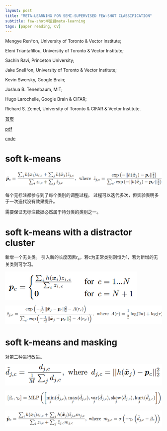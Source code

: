 ```yaml
---
layout: post
title: "META-LEARNING FOR SEMI-SUPERVISED FEW-SHOT CLASSIFICATION"
subtitle: few-shot半监督meta-learning
tags: [paper reading, CV]
---
```


Mengye Ren†on, University of Toronto & Vector Institute;

Eleni Triantafillou, University of Toronto & Vector Institute;

Sachin Ravi, Princeton University;

Jake Snell†on, University of Toronto & Vector Institute;

Kevin Swersky, Google Brain;

Joshua B. Tenenbaum, MIT;

Hugo Larochelle, Google Brain & CIFAR;

Richard S. Zemel, University of Toronto & CIFAR & Vector Institute.

[首页](https://arxiv.org/abs/1803.00676)

[pdf](https://arxiv.org/pdf/1803.00676.pdf)

[code](https://github.com/renmengye/few-shot-ssl-public)

# soft k-means

![](../assets/paper_img/soft_k-means.png)

每个无标注都参与到了每个类别的调整过程。
过程可以迭代多次，但实验表明多于一次迭代没有效果提升。

需要保证无标注数据必然属于待分类的类别之一。

# soft k-means with a distractor cluster

新增一个无关类。
引入新的长度因素$r_c$，若c为正常类别则恒为1，若为新增的无关类则可学习。

![](../assets/paper_img/soft_k-means_2.png)

![](../assets/paper_img/soft_k-means_3.png)

# soft k-means and masking

对第二种进行改进。

![](../assets/paper_img/soft_k-means_4.png)

![](../assets/paper_img/soft_k-means_5.png)

![](../assets/paper_img/soft_k-means_6.png)
